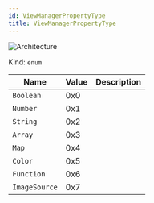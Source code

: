 ```yaml
---
id: ViewManagerPropertyType
title: ViewManagerPropertyType
---
```


![Architecture](https://img.shields.io/badge/architecture-old_only-yellow)

Kind: `enum`

| Name |  Value | Description |
|--|--|--|
|`Boolean` | 0x0  |  |
|`Number` | 0x1  |  |
|`String` | 0x2  |  |
|`Array` | 0x3  |  |
|`Map` | 0x4  |  |
|`Color` | 0x5  |  |
|`Function` | 0x6  |  |
|`ImageSource` | 0x7  |  |
